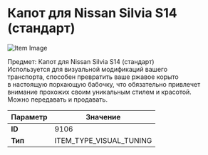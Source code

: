 # Капот для Nissan Silvia S14 (стандарт)

![Item Image](../img/9106.webp?raw=true)

Предмет: Капот для Nissan Silvia S14 (стандарт)<br>Используется для визуальной модификаций вашего<br>транспорта, способен превратить ваше ржавое корыто<br>в настоящую порхающую бабочку, что обязательно привлечет<br>внимание прохожих своим уникальным стилем и красотой.<br>Можно передавать и продавать.


| Параметр | Значение |
|----------|----------|
| **ID** | 9106 |
| **Тип** | ITEM_TYPE_VISUAL_TUNING |

